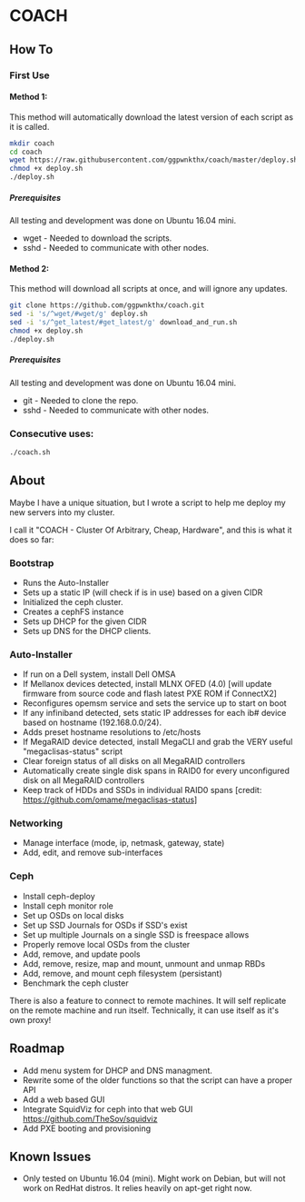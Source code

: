 # COACH
## How To
### First Use
#### Method 1:
This method will automatically download the latest version of each script as it is called.
```bash
mkdir coach
cd coach
wget https://raw.githubusercontent.com/ggpwnkthx/coach/master/deploy.sh
chmod +x deploy.sh
./deploy.sh
```
##### Prerequisites
All testing and development was done on Ubuntu 16.04 mini.
* wget - Needed to download the scripts.
* sshd - Needed to communicate with other nodes.
#### Method 2:
This method will download all scripts at once, and will ignore any updates.
```bash
git clone https://github.com/ggpwnkthx/coach.git
sed -i 's/^wget/#wget/g' deploy.sh
sed -i 's/^get_latest/#get_latest/g' download_and_run.sh
chmod +x deploy.sh
./deploy.sh
```
##### Prerequisites
All testing and development was done on Ubuntu 16.04 mini.
* git - Needed to clone the repo.
* sshd - Needed to communicate with other nodes.

### Consecutive uses:
```bash
./coach.sh
```

## About
Maybe I have a unique situation, but I wrote a script to help me deploy my new servers into my cluster.

I call it "COACH - Cluster Of Arbitrary, Cheap, Hardware", and this is what it does so far:

### Bootstrap
* Runs the Auto-Installer
* Sets up a static IP (will check if is in use) based on a given CIDR
* Initialized the ceph cluster.
* Creates a cephFS instance
* Sets up DHCP for the given CIDR
* Sets up DNS for the DHCP clients.

### Auto-Installer
* If run on a Dell system, install Dell OMSA
* If Mellanox devices detected, install MLNX OFED (4.0) [will update firmware from source code and flash latest PXE ROM if ConnectX2]
* Reconfigures opemsm service and sets the service up to start on boot
* If any infiniband detected, sets static IP addresses for each ib# device based on hostname (192.168.0.0/24).
* Adds preset hostname resolutions to /etc/hosts
* If MegaRAID device detected, install MegaCLI and grab the VERY useful "megaclisas-status" script
* Clear foreign status of all disks on all MegaRAID controllers
* Automatically create single disk spans in RAID0 for every unconfigured disk on all MegaRAID controllers
* Keep track of HDDs and SSDs in individual RAID0 spans [credit: https://github.com/omame/megaclisas-status]

### Networking
* Manage interface (mode, ip, netmask, gateway, state)
* Add, edit, and remove sub-interfaces

### Ceph
* Install ceph-deploy
* Install ceph monitor role
* Set up OSDs on local disks
* Set up SSD Journals for OSDs if SSD's exist
* Set up multiple Journals on a single SSD is freespace allows
* Properly remove local OSDs from the cluster
* Add, remove, and update pools
* Add, remove, resize, map and mount, unmount and unmap RBDs
* Add, remove, and mount ceph filesystem (persistant)
* Benchmark the ceph cluster

There is also a feature to connect to remote machines. It will self replicate on the remote machine and run itself. Technically, it can use itself as it's own proxy!

## Roadmap
* Add menu system for DHCP and DNS managment.
* Rewrite some of the older functions so that the script can have a proper API
* Add a web based GUI
* Integrate SquidViz for ceph into that web GUI https://github.com/TheSov/squidviz
* Add PXE booting and provisioning

## Known Issues
* Only tested on Ubuntu 16.04 (mini). Might work on Debian, but will not work on RedHat distros. It relies heavily on apt-get right now.
